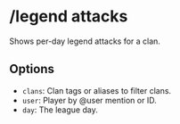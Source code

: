 # /legend attacks

Shows per-day legend attacks for a clan.

## Options

- `clans`: Clan tags or aliases to filter clans.
- `user`: Player by @user mention or ID.
- `day`: The league day.

